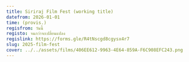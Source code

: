 ```yaml
---
title: Siriraj Film Fest (working title)
datefrom: 2026-01-01
time: (provis.)
regisfrom: วันนี้
registo: จนกว่าจะเปลี่ยนแปลง
regislink: https://forms.gle/R4tNscgd8cgysx4r7
slug: 2025-film-fest
cover: ../../assets/films/406EE612-9963-4E64-859A-F6C908EFC243.png
---
```

